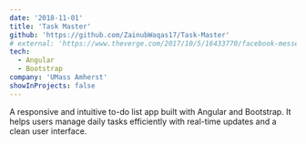 ```yaml
---
date: '2018-11-01'
title: 'Task Master'
github: 'https://github.com/ZainubWaqas17/Task-Master'
# external: 'https://www.theverge.com/2017/10/5/16433770/facebook-messenger-apple-music-bot-song-streaming'
tech:
  - Angular
  - Bootstrap
company: 'UMass Amherst'
showInProjects: false
---
```


A responsive and intuitive to-do list app built with Angular and Bootstrap. It helps users manage daily tasks efficiently with real-time updates and a clean user interface.

